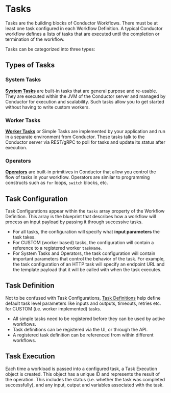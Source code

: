 # Tasks
Tasks are the building blocks of Conductor Workflows. There must be at least one task configured in each Workflow Definition. A typical Conductor workflow defines a lists of tasks that are executed until the completion or termination of the workflow.

Tasks can be categorized into three types: 

## Types of Tasks

### System Tasks

[**System Tasks**](../../reference/systemtasks/index.md) are built-in tasks that are general purpose and re-usable. They are executed within the JVM of the Conductor server and managed by Conductor for execution and scalability. Such tasks allow you to get started without having to write custom workers. 

### Worker Tasks

[**Worker Tasks**](../../documentation/configuration/workerdef.md) or Simple Tasks are implemented by your application and run in a separate environment from Conductor. These tasks talk to the Conductor server via REST/gRPC to poll for tasks and update its status after execution.

### Operators

[**Operators**](../../reference/operators/index.md) are built-in primitives in Conductor that allow you control the flow of tasks in your workflow. Operators are similar to programming constructs such as `for` loops, `switch` blocks, etc.

## Task Configuration

Task Configurations appear within the `tasks` array property of the Workflow Definition. This array is the blueprint that describes how a workflow will process an input payload by passing it through successive tasks.

* For all tasks, the configuration will specify what **input parameters** the task takes. 
* For CUSTOM (worker based) tasks, the configuration will contain a reference to a registered worker `taskName`. 
* For System Tasks and Operators, the task configuration will contain important parameters that control the behavior of the task. For example, the task configuration of an HTTP task will specify an endpoint URL and the template payload that it will be called with when the task executes.

## Task Definition

Not to be confused with Task Configurations, [Task Definitions](../../documentation/configuration/taskdef.md) help define default task level parameters like inputs and outputs, timeouts, retries etc. for CUSTOM (i.e. worker implemented) tasks.

* All simple tasks need to be registered before they can be used by active workflows.
* Task definitions can be registered via the UI, or through the API.
* A registered task definition can be referenced from within different workflows.

## Task Execution

Each time a workload is passed into a configured task, a Task Execution object is created. This object has a unique ID and represents the result of the operation. This includes the status (i.e. whether the task was completed successfully), and any input, output and variables associated with the task. 

